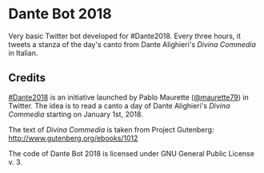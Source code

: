 # Dante Bot 2018
Very basic Twitter bot developed for #Dante2018. Every three hours, it tweets a
stanza of the day's canto from Dante Alighieri's *Divina Commedia* in Italian.

## Credits

 [\#Dante2018](https://twitter.com/search?q=%23Dante2018&src=typd) is an initiative launched by Pablo Maurette ([@maurette79](http://twitter.com/maurette79)) in Twitter.
The idea is to read a canto a day of Dante Alighieri's *Divina Commedia*
starting on January 1st, 2018.

The text of *Divina Commedia* is taken from Project Gutenberg:
http://www.gutenberg.org/ebooks/1012

The code of Dante Bot 2018 is licensed under GNU General Public License v. 3.
